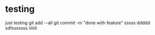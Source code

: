 # testing
just testing
git add --all
git commit -m "done with feature"
sssss
ddddd
sdfsssssss
iiiiiiii